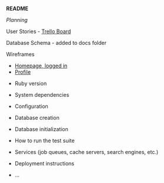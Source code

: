 **README**

*Planning*

User Stories - [Trello Board](https://trello.com/b/XjxnzU32/family-website)

Database Schema - added to docs folder

Wireframes
- [Homepage, logged in](https://wireframe.cc/Q0kdBA)
- [Profile](https://wireframe.cc/LCschb)


* Ruby version

* System dependencies

* Configuration

* Database creation

* Database initialization

* How to run the test suite

* Services (job queues, cache servers, search engines, etc.)

* Deployment instructions

* ...

